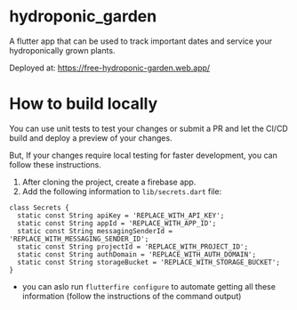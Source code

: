 # hydroponic_garden

A flutter app that can be used to track important dates and service your hydroponically grown plants.

Deployed at: https://free-hydroponic-garden.web.app/

# How to build locally

You can use unit tests to test your changes or submit a PR and let the CI/CD build and deploy a preview of your changes.

But, If your changes require local testing for faster development, you can follow these instructions.

1. After cloning the project, create a firebase app.
1. Add the following information to `lib/secrets.dart` file:
```
class Secrets {
  static const String apiKey = 'REPLACE_WITH_API_KEY';
  static const String appId = 'REPLACE_WITH_APP_ID';
  static const String messagingSenderId = 'REPLACE_WITH_MESSAGING_SENDER_ID';
  static const String projectId = 'REPLACE_WITH_PROJECT_ID';
  static const String authDomain = 'REPLACE_WITH_AUTH_DOMAIN';
  static const String storageBucket = 'REPLACE_WITH_STORAGE_BUCKET';
}
```
  - you can aslo run `flutterfire configure` to automate getting all these information (follow the instructions of the command output)
